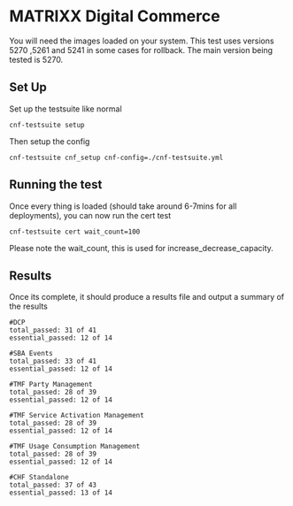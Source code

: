 # MATRIXX Digital Commerce

You will need the images loaded on your system. This test uses versions 5270 ,5261 and 5241 in some cases for rollback.
The main version being tested is 5270.


## Set Up

Set up the testsuite like normal

```
cnf-testsuite setup
```

Then setup the config

```
cnf-testsuite cnf_setup cnf-config=./cnf-testsuite.yml
```

## Running the test

Once every thing is loaded (should take around 6-7mins for all deployments), you can now run the cert test

```
cnf-testsuite cert wait_count=100
```

Please note the wait_count, this is used for increase_decrease_capacity.

## Results

Once its complete, it should produce a results file and output a summary of the results

```
#DCP
total_passed: 31 of 41
essential_passed: 12 of 14

#SBA Events
total_passed: 33 of 41
essential_passed: 12 of 14

#TMF Party Management   
total_passed: 28 of 39
essential_passed: 12 of 14

#TMF Service Activation Management
total_passed: 28 of 39
essential_passed: 12 of 14

#TMF Usage Consumption Management
total_passed: 28 of 39
essential_passed: 12 of 14

#CHF Standalone
total_passed: 37 of 43
essential_passed: 13 of 14
```
